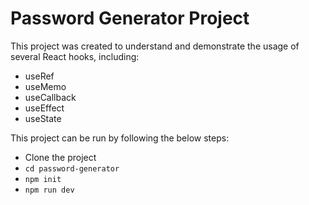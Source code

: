 # Password Generator Project

This project was created to understand and demonstrate the usage of several React hooks, including:
- useRef
- useMemo
- useCallback
- useEffect
- useState

This project can be run by following the below steps:
- Clone the project
- `cd password-generator`
- `npm init`
- `npm run dev`
